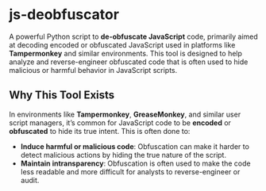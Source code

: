 # js-deobfuscator

A powerful Python script to **de-obfuscate JavaScript** code, primarily aimed at decoding encoded or obfuscated JavaScript used in platforms like **Tampermonkey** and similar environments. This tool is designed to help analyze and reverse-engineer obfuscated code that is often used to hide malicious or harmful behavior in JavaScript scripts.

## Why This Tool Exists

In environments like **Tampermonkey**, **GreaseMonkey**, and similar user script managers, it’s common for JavaScript code to be **encoded** or **obfuscated** to hide its true intent. This is often done to:

- **Induce harmful or malicious code**: Obfuscation can make it harder to detect malicious actions by hiding the true nature of the script.
- **Maintain intransparency**: Obfuscation is often used to make the code less readable and more difficult for analysts to reverse-engineer or audit.
